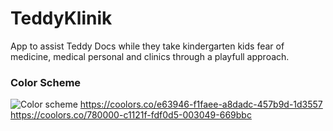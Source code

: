 # TeddyKlinik

App to assist Teddy Docs while they take kindergarten kids fear of medicine, medical personal and clinics through a playfull approach.

### Color Scheme

![Color scheme](img/colors.jpg?raw=true "Title")
https://coolors.co/e63946-f1faee-a8dadc-457b9d-1d3557
https://coolors.co/780000-c1121f-fdf0d5-003049-669bbc
